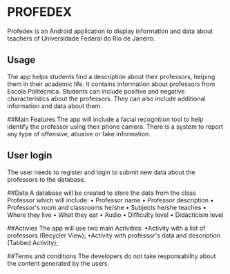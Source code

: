 # PROFEDEX

Profedex is an Android application to display information and data about teachers of Universidade Federal do Rio de Janeiro.

## Usage
The app helps students find a description about their professors, helping them in their academic life. It contains information about professors from Escola Politécnica. Students can include positive and negative characteristics about the professors. They can also include additional information and data about them.

##Main Features
The app will include a facial recognition tool to help identify the professor using their phone camera.
There is a system to report any type of offensive, abusive or fake information.

## User login
The user needs to register and login to submit new data about the professors to the database.

##Data
A database will be created to store the data from the class Professor which will include:
• Professor name
• Professor description
• Professor's room and classrooms he/she 
• Subjects he/she teaches
• Where they live 
• What they eat
• Audio
• Difficulty level
• Didacticism level

##Activies
The app will use two main Activities:
•Activity with a list of professors (Recycler View);
•Activity with professor's data and description (Tabbed Activity);

##Terms and conditions
The developers do not take responsability about the content generated by the users.
